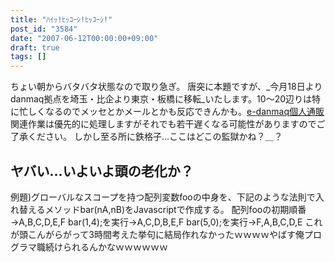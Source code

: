```yaml
---
title: "ﾊｲｯ!ﾋｯｺｰｼ!ﾋｯｺｰｼ!"
post_id: "3584"
date: "2007-06-12T00:00:00+09:00"
draft: true
tags: []
---
```



ちょい朝からバタバタ状態なので取り急ぎ。 唐突に本題ですが、_今月18日よりdanmaq拠点を埼玉・比企より東京・板橋に移転_いたします。10～20辺りは特に忙しくなるのでメッセとかメールとかも反応できんかも。[e-danmaq個人通販](http://e.danmaq.com/)関連作業は優先的に処理しますがそれでも若干遅くなる可能性がありますのでご了承ください。 しかし至る所に鉄格子…ここはどこの監獄かね？＿？
## ヤバい…いよいよ頭の老化か？
例題)グローバルなスコープを持つ配列変数fooの中身を、下記のような法則で入れ替えるメソッドbar(nA,nB)をJavascriptで作成する。  配列fooの初期順番→A,B,C,D,E,F bar(1,4);を実行→A,C,D,B,E,F bar(5,0);を実行→F,A,B,C,D,E  これが頭こんがらがって3時間考えた挙句に結局作れなかったｗｗｗｗやばす俺プログラマ職続けられるんかなｗｗｗｗｗｗ
